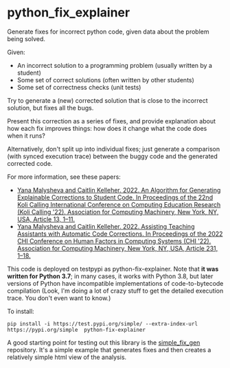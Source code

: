 # python_fix_explainer
Generate fixes for incorrect python code, given data about the problem being solved.

Given:
- An incorrect solution to a programming problem (usually written by a student)
- Some set of correct solutions (often written by other students)
- Some set of correctness checks (unit tests)

Try to generate a (new) corrected solution that is close to the incorrect solution, but fixes all the bugs. 

Present this correction as a series of fixes, and provide explanation about how each fix improves things: how does it change what the code does when it runs?

Alternatively, don't split up into individual fixes; just generate a comparison (with synced execution trace) between the buggy code and the generated corrected code.

For more information, see these papers:

- [Yana Malysheva and Caitlin Kelleher. 2022. An Algorithm for Generating Explainable Corrections to Student Code. In Proceedings of the 22nd Koli Calling International Conference on Computing Education Research (Koli Calling '22). Association for Computing Machinery, New York, NY, USA, Article 13, 1–11.](https://doi.org/10.1145/3564721.3564731)
- [Yana Malysheva and Caitlin Kelleher. 2022. Assisting Teaching Assistants with Automatic Code Corrections. In Proceedings of the 2022 CHI Conference on Human Factors in Computing Systems (CHI '22). Association for Computing Machinery, New York, NY, USA, Article 231, 1–18.](https://doi.org/10.1145/3491102.3501820)


This code is deployed on testpypi as python-fix-explainer. Note that **it was written for Python 3.7**; in many cases, it works with Python 3.8, but later versions of Python have incompatible implementations of code-to-bytecode compilation (Look, I'm doing a lot of crazy stuff to get the detailed execution trace. You don't even want to know.) 

To install:

`pip install -i https://test.pypi.org/simple/ --extra-index-url https://pypi.org/simple  python-fix-explainer`


A good starting point for testing out this library is the [simple_fix_gen](https://github.com/yanamal/simple_fix_gen/) repository. It's a simple example that generates fixes and then creates a relatively simple html view of the analysis.




